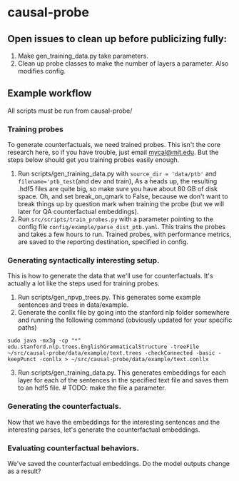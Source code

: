 # causal-probe

## Open issues to clean up before publicizing fully:
1) Make gen_training_data.py take parameters.
2) Clean up probe classes to make the number of layers a parameter. Also modifies config.


## Example workflow
All scripts must be run from causal-probe/

### Training probes
To generate counterfactuals, we need trained probes. This isn't the core research here, so if you have trouble, just email mycal@mit.edu. But the steps below should get you training probes easily enough.
1) Run scripts/gen_training_data.py with ``source_dir = 'data/ptb'`` and ``filename='ptb_test``(and dev and train),
   As a heads up, the resulting .hdf5 files are quite big, so make sure you have about 80 GB of disk space.
   Oh, and set break_on_qmark to False, because we don't want to break things up by question mark when training the probe (but we will later for QA counterfactual embeddings).
2) Run ``src/scripts/train_probes.py`` with a parameter pointing to the config file ``config/example/parse_dist_ptb.yaml``. This trains the probes and takes a few hours to run.
Trained probes, with performance metrics, are saved to the reporting destination, specified in config.
   
### Generating syntactically interesting setup.
This is how to generate the data that we'll use for counterfactuals. It's actually a lot like the steps used for training probes.

1) Run scripts/gen_npvp_trees.py. This generates some example sentences and trees in data/example.
2) Generate the conllx file by going into the stanford nlp folder somewhere and running the following command (obviously updated for your specific paths)

``sudo java -mx3g -cp "*" edu.stanford.nlp.trees.EnglishGrammaticalStructure -treeFile ~/src/causal-probe/data/example/text.trees -checkConnected -basic -keepPunct -conllx > ~/src/causal-probe/data/example/text.conllx``

3) Run scripts/gen_training_data.py. This generates embeddings for each layer for each of the sentences in the specified text file and saves them to an hdf5 file. # TODO: make the file a parameter.


### Generating the counterfactuals.
Now that we have the embeddings for the interesting sentences and the interesting parses, let's generate the counterfactual embeddings.


### Evaluating counterfactual behaviors.
We've saved the counterfactual embeddings. Do the model outputs change as a result?

